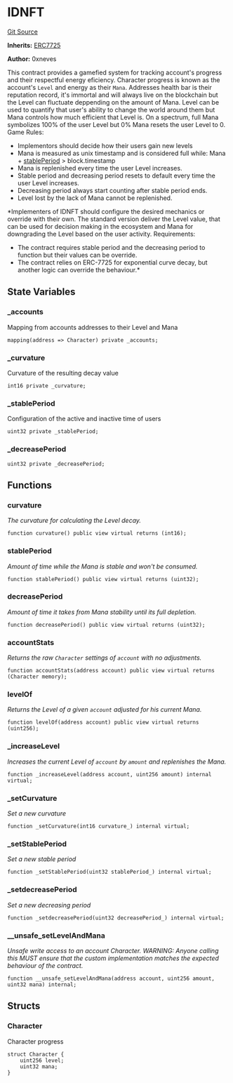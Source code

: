 # IDNFT
[Git Source](https://github.com/w3b3d3v/valocracy-contracts/blob/4dd7e8efca2b95983b263ee58c9706887af43545/src/IDNFT.sol)

**Inherits:**
[ERC7725](/src/math/ERC7725.sol/abstract.ERC7725.md)

**Author:**
0xneves

This contract provides a gamefied system for tracking account's progress and their respectful energy eficiency.
Character progress is known as the account's `Level` and energy as their `Mana`. Addresses health bar is their reputation
record, it's immortal and will always live on the blockchain but the Level can fluctuate deppending on the amount of Mana.
Level can be used to quantify that user's ability to change the world around them but Mana controls how much efficient
that Level is. On a spectrum, full Mana symbolizes 100% of the user Level but 0% Mana resets the user Level to 0.
Game Rules:
- Implementors should decide how their users gain new levels
- Mana is measured as unix timestamp and is considered full while: Mana + [stablePeriod](/src/IDNFT.sol/abstract.IDNFT.md#stableperiod) > block.timestamp
- Mana is replenished every time the user Level increases.
- Stable period and decreasing period resets to default every time the user Level increases.
- Decreasing period always start counting after stable period ends.
- Level lost by the lack of Mana cannot be replenished.

*Implementers of IDNFT should configure the desired mechanics or override with their own. The standard version deliver
the Level value, that can be used for decision making in the ecosystem and Mana for downgrading the Level based on the
user activity.
Requirements:
- The contract requires stable period and the decreasing period to function but their values can be override.
- The contract relies on ERC-7725 for exponential curve decay, but another logic can override the behaviour.*


## State Variables
### _accounts
Mapping from accounts addresses to their Level and Mana


```solidity
mapping(address => Character) private _accounts;
```


### _curvature
Curvature of the resulting decay value


```solidity
int16 private _curvature;
```


### _stablePeriod
Configuration of the active and inactive time of users


```solidity
uint32 private _stablePeriod;
```


### _decreasePeriod

```solidity
uint32 private _decreasePeriod;
```


## Functions
### curvature

*The curvature for calculating the Level decay.*


```solidity
function curvature() public view virtual returns (int16);
```

### stablePeriod

*Amount of time while the Mana is stable and won't be consumed.*


```solidity
function stablePeriod() public view virtual returns (uint32);
```

### decreasePeriod

*Amount of time it takes from Mana stability until its full depletion.*


```solidity
function decreasePeriod() public view virtual returns (uint32);
```

### accountStats

*Returns the raw `Character` settings of `account` with no adjustments.*


```solidity
function accountStats(address account) public view virtual returns (Character memory);
```

### levelOf

*Returns the Level of a given `account` adjusted for his current Mana.*


```solidity
function levelOf(address account) public view virtual returns (uint256);
```

### _increaseLevel

*Increases the current Level of `account` by `amount` and replenishes the Mana.*


```solidity
function _increaseLevel(address account, uint256 amount) internal virtual;
```

### _setCurvature

*Set a new curvature*


```solidity
function _setCurvature(int16 curvature_) internal virtual;
```

### _setStablePeriod

*Set a new stable period*


```solidity
function _setStablePeriod(uint32 stablePeriod_) internal virtual;
```

### _setdecreasePeriod

*Set a new decreasing period*


```solidity
function _setdecreasePeriod(uint32 decreasePeriod_) internal virtual;
```

### __unsafe_setLevelAndMana

*Unsafe write access to an account Character.
WARNING: Anyone calling this MUST ensure that the custom implementation matches the expected behaviour of the contract.*


```solidity
function __unsafe_setLevelAndMana(address account, uint256 amount, uint32 mana) internal;
```

## Structs
### Character
Character progress


```solidity
struct Character {
    uint256 level;
    uint32 mana;
}
```

